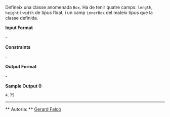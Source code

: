 Defineix una classe anomenada `Box`. Ha de tenir quatre camps: `length`,
`height` i `width` de tipus float, i un camp `innerBox` del mateix tipus
que la classe definida.

**Input Format**

\-

**Constraints**

\-

**Output Format**

\-

**Sample Output 0**

    4.75

----------

** Autoria: **
[Gerard Falcó](https://github.com/gerardfp)
